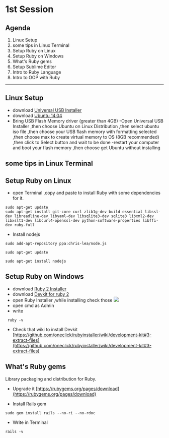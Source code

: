 # 1st Session #
## Agenda ##
1. Linux Setup
2. some tips in Linux Terminal
3. Setup Ruby on Linux
4. Setup Ruby on Windows
5. What's Ruby gems
6. Setup Sublime Editor
7. Intro to Ruby Language 
8. Intro to OOP with Ruby

----------
## Linux Setup ##
- download [Universal USB Installer](www.pendrivelinux.com/universal-usb-installer-easy-as-1-2-3/ "Universal USB Installer")
- download [Ubuntu 14.04](http://www.ubuntu.com/download/desktop/contribute/?version=14.04.2&architecture=amd64 "Ubuntu 14.04")
- Bring USB Flash Memory driver (greater than 4GB)
-Open Universal USB Installer ,then choose Ubuntu on Linux Distribution ,then select ubuntu iso file ,then choose your USB flash memory with formatting selected ,then choose max to create virtual memory to OS (8GB recommended) ,then click to Select button and wait to be done
-restart your computer and boot your flash memory ,then choose get Ubuntu without installing 
## some tips in Linux Terminal ##

## Setup Ruby on Linux ##
- open Terminal ,copy and paste to install Ruby with some dependencies for it.
 

```
sudo apt-get update
sudo apt-get install git-core curl zlib1g-dev build essential libssl-dev libreadline-dev libyaml-dev libsqlite3-dev sqlite3 libxml2-dev libxslt1-dev libcurl4-openssl-dev python-software-properties libffi-dev ruby-full
```
- Install nodejs
```
sudo add-apt-repository ppa:chris-lea/node.js

sudo apt-get update

sudo apt-get install nodejs
```

## Setup Ruby on Windows ##
- download [Ruby 2 Installer](http://dl.bintray.com/oneclick/rubyinstaller/rubyinstaller-2.0.0-p643-x64.exe "Ruby 2 Installer")
- download [Devkit for ruby 2](http://dl.bintray.com/oneclick/rubyinstaller/DevKit-mingw64-64-4.7.2-20130224-1432-sfx.exe "Devkit")
- open Ruby Installer ,while installing check those ![](C:\Users\user\Desktop\snapshot1.jpg)
- open cmd as Admin 
- write
>

	 ruby -v
- Check that wiki to install Devkit [https://github.com/oneclick/rubyinstaller/wiki/development-kit#3-extract-files](https://github.com/oneclick/rubyinstaller/wiki/development-kit#3-extract-files)
## What's Ruby gems ##
Library packaging and distribution for Ruby. 
- Upgrade it [https://rubygems.org/pages/download](https://rubygems.org/pages/download)

- Install Rails gem
>

	sudo gem install rails --no-ri --no-rdoc
- Write in Terminal 
>
 
    rails -v 


